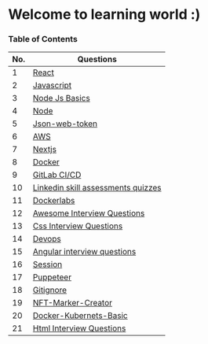 # Welcome to learning world :)

### Table of Contents

| No. | Questions |
| --- | --------- |
|1  | [React](https://github.com/vikrant-d1/Learn/tree/_vikrant/react) |
|2  | [Javascript](https://github.com/vikrant-d1/Learn/tree/_vikrant/Javascript) |
|3 | [Node Js Basics](https://github.com/learning-zone/nodejs-basics) |  
|4 | [Node](https://github.com/vikrant-d1/Learn/tree/_vikrant/Node) |
|5  | [Json-web-token](https://github.com/auth0/node-jsonwebtoken) |
|6  | [AWS](https://github.com/vikrant-d1/Learn/tree/_vikrant/AWS) |
|7  | [Nextjs](https://github.com/vikrant-d1/Learn/tree/_vikrant/nextjs) |
|8  | [Docker](https://github.com/vikrant-d1/Learn/tree/_vikrant/Docker) |
|9  | [GitLab CI/CD](https://github.com/vikrant-d1/Learn/tree/_vikrant/GitLabCICD) |
|10  | [Linkedin skill assessments quizzes](https://github.com/Ebazhanov/linkedin-skill-assessments-quizzes) |
|11  | [Dockerlabs](https://github.com/collabnix/dockerlabs) |
|12  | [Awesome Interview Questions](https://github.com/DopplerHQ/awesome-interview-questions) |
|13  | [Css Interview Questions](https://github.com/learning-zone/css-basics) |
|14  | [Devops](https://github.com/Tikam02/DevOps-Guide) |
|15  | [Angular interview questions](https://github.com/sudheerj/angular-interview-questions) |
|16  | [Session](https://github.com/expressjs/session) |
|17  | [Puppeteer](https://github.com/puppeteer/puppeteer) |
|18  | [Gitignore](https://github.com/github/gitignore) |
|19 | [NFT-Marker-Creator](https://github.com/Carnaux/NFT-Marker-Creator) |
|20  | [Docker-Kubernets-Basic](https://github.com/learning-zone/docker-and-kubernetes-basics) |
|21  | [Html Interview Questions](https://github.com/learning-zone/html-basics) |




